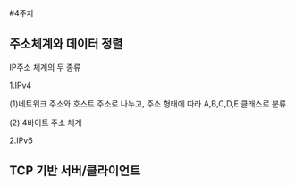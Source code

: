 #4주차

주소체계와 데이터 정렬
----
IP주소 체계의 두 종류

1.IPv4

(1)네트워크 주소와 호스트 주소로 나누고, 주소 형태에 따라 A,B,C,D,E 클래스로 분류

(2) 4바이트 주소 체계

2.IPv6

TCP 기반 서버/클라이언트
--
